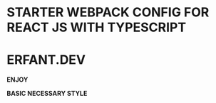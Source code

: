 # STARTER WEBPACK CONFIG FOR REACT JS WITH TYPESCRIPT

# ERFANT.DEV

**ENJOY**

**BASIC NECESSARY STYLE**
